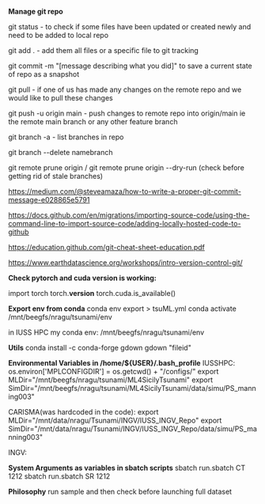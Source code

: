 **Manage git repo**

git status - to check if some files have been updated or created newly and need to be added to local repo

git add . - add them all files or a specific file to git tracking

git commit -m "[message describing what you did]" to save a current state of repo as a snapshot

git pull - if one of us has made any changes on the remote repo and we would like to pull these changes

git push -u origin main - push changes to remote repo into origin/main ie the remote main branch or any other feature branch

git branch -a - list branches in repo

git branch --delete namebranch

git remote prune origin /  git remote prune origin --dry-run (check before getting rid of stale branches)

https://medium.com/@steveamaza/how-to-write-a-proper-git-commit-message-e028865e5791

https://docs.github.com/en/migrations/importing-source-code/using-the-command-line-to-import-source-code/adding-locally-hosted-code-to-github

https://education.github.com/git-cheat-sheet-education.pdf

https://www.earthdatascience.org/workshops/intro-version-control-git/

**Check pytorch and cuda version is working:**

import torch
torch.__version__
torch.cuda.is_available()

**Export env from conda**
conda env export > tsuML.yml
conda activate /mnt/beegfs/nragu/tsunami/env

in IUSS HPC my conda env: /mnt/beegfs/nragu/tsunami/env

**Utils**
conda install -c conda-forge gdown
gdown "fileid"

**Environmental Variables in /home/${USER}/.bash_profile**
IUSSHPC:
os.environ['MPLCONFIGDIR'] = os.getcwd() + "/configs/"
export MLDir="/mnt/beegfs/nragu/tsunami/ML4SicilyTsunami"
export SimDir="/mnt/beegfs/nragu/tsunami/ML4SicilyTsunami/data/simu/PS_manning003"

CARISMA(was hardcoded in the code):
export MLDir="/mnt/data/nragu/Tsunami/INGV/IUSS_INGV_Repo"
export SimDir="/mnt/data/nragu/Tsunami/INGV/IUSS_INGV_Repo/data/simu/PS_manning003"

INGV:

**System Arguments as variables in sbatch scripts**
sbatch run.sbatch CT 1212
sbatch run.sbatch SR 1212

**Philosophy**
run sample and then check before launching full dataset

